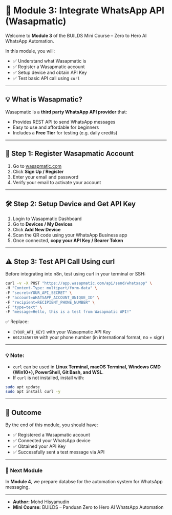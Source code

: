 # 📲 Module 3: Integrate WhatsApp API (Wasapmatic)

Welcome to **Module 3** of the BUILDS Mini Course – Zero to Hero AI WhatsApp Automation.

In this module, you will:

* ✅ Understand what Wasapmatic is
* ✅ Register a Wasapmatic account
* ✅ Setup device and obtain API Key
* ✅ Test basic API call using `curl`

---

## 💡 What is Wasapmatic?

Wasapmatic is a **third party WhatsApp API provider** that:

* Provides REST API to send WhatsApp messages
* Easy to use and affordable for beginners
* Includes a **Free Tier** for testing (e.g. daily credits)

---

## 📝 Step 1: Register Wasapmatic Account

1. Go to [wasapmatic.com](https://wasapmatic.com)
2. Click **Sign Up / Register**
3. Enter your email and password
4. Verify your email to activate your account

---

## 🛠️ Step 2: Setup Device and Get API Key

1. Login to Wasapmatic Dashboard
2. Go to **Devices / My Devices**
3. Click **Add New Device**
4. Scan the QR code using your WhatsApp Business app
5. Once connected, **copy your API Key / Bearer Token**

---

## ⚠️ Step 3: Test API Call Using curl

Before integrating into n8n, test using curl in your terminal or SSH:

```bash
curl -v -X POST "https://app.wasapmatic.com/api/send/whatsapp" \
-H "Content-Type: multipart/form-data" \
-F "secret=YOUR_API_SECRET" \
-F "account=WHATSAPP_ACCOUNT_UNIQUE_ID" \
-F "recipient=RECIPIENT_PHONE_NUMBER" \
-F "type=text" \
-F "message=Hello, this is a test from Wasapmatic API!"
```

✅ Replace:

* `[YOUR_API_KEY]` with your Wasapmatic API Key
* `60123456789` with your phone number (in international format, no + sign)

---

### 💡 **Note:**

* `curl` can be used in **Linux Terminal, macOS Terminal, Windows CMD (Win10+), PowerShell, Git Bash, and WSL**.
* If `curl` is not installed, install with:

```bash
sudo apt update
sudo apt install curl -y
```

---

## 🌟 Outcome

By the end of this module, you should have:

* ✅ Registered a Wasapmatic account
* ✅ Connected your WhatsApp device
* ✅ Obtained your API Key
* ✅ Successfully sent a test message via API

---

### 🚀 **Next Module**

In **Module 4**, we prepare databse for the automation system for WhatsApp messaging.

---

* **Author:** Mohd Hisyamudin
* **Mini Course:** BUILDS – Panduan Zero to Hero AI WhatsApp Automation
